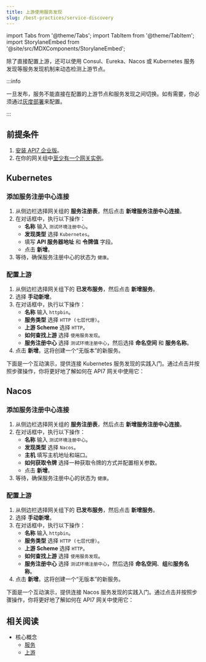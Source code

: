 ```yaml
---
title: 上游使用服务发现
slug: /best-practices/service-discovery
---
```


import Tabs from '@theme/Tabs';
import TabItem from '@theme/TabItem';
import StorylaneEmbed from '@site/src/MDXComponents/StorylaneEmbed';

除了直接配置上游，还可以使用 Consul、Eureka、Nacos 或 Kubernetes 服务发现等服务发现机制来动态检测上游节点。

:::info

一旦发布，服务不能直接在配置的上游节点和服务发现之间切换。如有需要，你必须通过[灰度部署](../getting-started/canary-upstream.md)来配置。

:::

## 前提条件

1. [安装 API7 企业版](../getting-started/install-api7-ee.md)。
2. 在你的网关组中[至少有一个网关实例](../getting-started/add-gateway-instance.md)。

## Kubernetes

### 添加服务注册中心连接

1. 从侧边栏选择网关组的 **服务注册表**，然后点击 **新增服务注册中心连接**。
2. 在对话框中，执行以下操作：
   * **名称** 输入 `测试环境注册中心`。
   * **发现类型** 选择 `Kubernetes`。
   * 填写 **API 服务器地址** 和 **令牌值** 字段。
   * 点击 **新增**。
3. 等待，确保服务注册中心的状态为 `健康`。

### 配置上游

1. 从侧边栏选择网关组下的 **已发布服务**，然后点击 **新增服务**。
2. 选择 **手动新增**。
3. 在对话框中，执行以下操作：
   * **名称** 输入 `httpbin`。
   * **服务类型** 选择 `HTTP (七层代理)`。
   * **上游 Scheme** 选择 `HTTP`。
   * **如何查找上游** 选择 `使用服务发现`。
   * **服务注册中心** 选择 `测试环境注册中心`，然后选择 **命名空间** 和 **服务名称**。
4. 点击 **新增**。这将创建一个“无版本”的新服务。

下面是一个互动演示，提供连接 Kubernetes 服务发现的实践入门。通过点击并按照步骤操作，你将更好地了解如何在 API7 网关中使用它：

<StorylaneEmbed src='https://app.storylane.io/demo/wf6vrqlk9knc' />


## Nacos

### 添加服务注册中心连接

1. 从侧边栏选择网关组的 **服务注册表**，然后点击 **新增服务注册中心连接**。
2. 在对话框中，执行以下操作：
   * **名称** 输入 `测试环境注册中心`。
   * **发现类型** 选择 `Nacos`。
   * **主机** 填写主机地址和端口。
   * **如何获取令牌** 选择一种获取令牌的方式并配置相关参数。
   * 点击 **新增**。
3. 等待，确保服务注册中心的状态为 `健康`。

### 配置上游

1. 从侧边栏选择网关组下的 **已发布服务**，然后点击 **新增服务**。
2. 选择 **手动新增**。
3. 在对话框中，执行以下操作：
   * **名称** 输入 `httpbin`。
   * **服务类型** 选择 `HTTP (七层代理)`。
   * **上游 Scheme** 选择 `HTTP`。
   * **如何查找上游** 选择 `使用服务发现`。
   * **服务注册中心** 选择 `测试环境注册中心`，然后选择 **命名空间**、**组**和**服务名称**。
4. 点击 **新增**。这将创建一个“无版本”的新服务。

下面是一个互动演示，提供连接 Nacos 服务发现的实践入门。通过点击并按照步骤操作，你将更好地了解如何在 API7 网关中使用它：

<StorylaneEmbed src='https://app.storylane.io/demo/9qhfqjk2mnxn' />

## 相关阅读

* 核心概念 
  * [服务](../key-concepts/services.md)
  * [上游](../key-concepts/upstreams.md)
